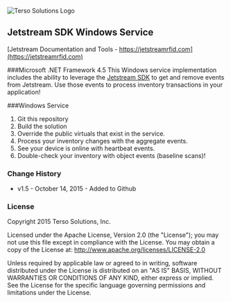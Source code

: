 ![Terso Solutions Logo](http://www.tersosolutions.com/wp-content/uploads/2011/11/TERSOvect_GreenBlobWhiteText.png "Terso Solutions, Inc.")

## Jetstream SDK Windows Service
[Jetstream Documentation and Tools - https://jetstreamrfid.com](https://jetstreamrfid.com)
 
###Microsoft .NET Framework 4.5
This Windows service implementation includes the ability to leverage the [Jetstream SDK](https://github.com/tersosolutions/JetstreamSDK-.NET) to get and remove events from Jetstream. Use those events to process inventory transactions in your application!

###Windows Service
1. Git this repository
2. Build the solution
3. Override the public virtuals that exist in the service.
4. Process your inventory changes with the aggregate events.
5. See your device is online with heartbeat events.
6. Double-check your inventory with object events (baseline scans)!

### Change History
* v1.5 - October 14, 2015 - Added to Github

### License
Copyright 2015 Terso Solutions, Inc.

Licensed under the Apache License, Version 2.0 (the "License"); you may not use this file except in compliance with the License. You may obtain a copy of the License at:
http://www.apache.org/licenses/LICENSE-2.0

Unless required by applicable law or agreed to in writing, software distributed under the License is distributed on an "AS IS" BASIS, WITHOUT WARRANTIES OR CONDITIONS OF ANY KIND, either express or implied. See the License for the specific language governing permissions and limitations under the License.
